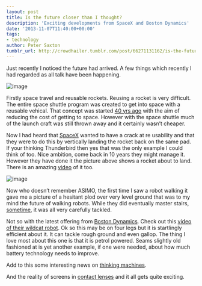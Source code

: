 ```yaml
---
layout: post
title: Is the future closer than I thought?
description: 'Exciting developments from SpaceX and Boston Dynamics'
date: '2013-11-07T11:40:00+00:00'
tags:
- technology
author: Peter Saxton
tumblr_url: http://crowdhailer.tumblr.com/post/66271131162/is-the-future-closer-than-i-thought
---
```

<p>Just recently I noticed the future had arrived. A few things which recently I had regarded as all talk have been happening.</p>
<p><img alt="image" src="http://media.tumblr.com/32169aff8226df47643bf127a8af1e8f/tumblr_inline_mvw3p4FW6s1s4ay8u.jpg"/></p>

<p>Firstly space travel and reusable rockets. Reusing a rocket is very difficult. The entire space shuttle program was created to get into space with a reusable vehical. That concept was started <a href="http://en.wikipedia.org/wiki/Space_Shuttle_program" title="Space Shuttle Program">40 yrs ago</a> with the aim of reducing the cost of getting to space. However with the space shuttle much of the launch craft was still thrown away and it certainly wasn&rsquo;t cheaper.</p>
<p>Now I had heard that <a href="http://www.spacex.com/" title="SpaceX">SpaceX</a> wanted to have a crack at re usability and that they were to do this by vertically landing the rocket back on the same pad. If your thinking Thunderbird then yes that was the only example I could think of too. Nice ambition, come back in 10 years they might manage it. However they have done it the picture above shows a rocket about to land. There is an amazing <a href="http://www.space.com/21881-spacex-grasshopper-rocket-highest-test-flight.html" title="Grasshopper rocket test">video</a> of it too.</p>
<p><img alt="image" src="http://media.tumblr.com/4c96581be792a738c9988830e52a0885/tumblr_inline_mvw42jlq2m1s4ay8u.jpg"/></p>
<p>Now who doesn&rsquo;t remember ASIMO, the first time I saw a robot walking it gave me a picture of a hesitant plod over very level ground that was to my mind the future of walking robots. While they did eventually master stairs, <a href="http://www.youtube.com/watch?v=ASoCJTYgYB0" title="ASIMO on stairs">sometime</a>, it was all very carefully tackled. </p>
<p>Not so with the latest offering from <a href="http://www.bostondynamics.com/" title="Boston Dynamics homepage">Boston Dynamics</a>. Check out this <a href="http://www.bbc.co.uk/news/technology-24429063" title="Wildcat running">video of their wildcat robot</a>. Ok so this may be on four legs but it is startlingly efficient about it. It can tackle rough ground and even gallop. The thing I love most about this one is that it is petrol powered. Seams slightly old fashioned at is yet another example, if one were needed, about how much battery technology needs to improve. </p>
<p>Add to this some interesting news on <a href="http://www.wired.com/opinion/2013/10/google-in-jeopardy-what-if-watson-beat-the-search-giant/" title="Watson from IBM">thinking machines</a>.</p>
<p>And the reality of screens in <a href="http://www.techradar.com/news/world-of-tech/team-unveils-lcd-contact-lens-with-potential-to-display-texts-directions-1118231" title="TechRadar">contact lenses</a> and it all gets quite exciting.</p>

